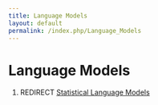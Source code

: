 ```yaml
---
title: Language Models
layout: default
permalink: /index.php/Language_Models
---
```


# Language Models

1. REDIRECT [Statistical Language Models](Statistical_Language_Models)